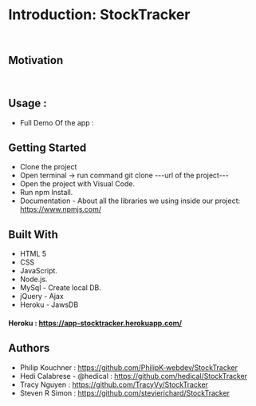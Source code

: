 # Introduction: StockTracker 
```


```

## Motivation

```


```

## Usage :

* Full Demo Of the app :

## Getting Started

* Clone the project
* Open terminal -> run command git clone ---url of the project---
* Open the project with Visual Code.
* Run npm Install.
* Documentation - About all the libraries we using inside our project: https://www.npmjs.com/ 


## Built With
- HTML 5
- CSS
- JavaScript.
- Node.js.
- MySql - Create local DB.
- jQuery - Ajax
- Heroku - JawsDB

#### Heroku : https://app-stocktracker.herokuapp.com/

## Authors

- Philip Kouchner : https://github.com/PhilipK-webdev/StockTracker
- Hedi Calabrese - @hedical : https://github.com/hedical/StockTracker
- Tracy Nguyen : https://github.com/TracyVy/StockTracker
- Steven R Simon : https://github.com/stevierichard/StockTracker






















